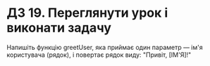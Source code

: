 # ДЗ 19. Переглянути урок і виконати задачу

Напишіть функцію greetUser, яка приймає один параметр — ім'я користувача (рядок),
і повертає рядок виду: "Привіт, [ІМ'Я]!"